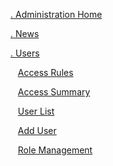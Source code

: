 [. Administration Home](~/admin/default.md)

[. News](~/admin/news/default.md)

[. Users](~/admin/access/users.md)

   [Access Rules](access_rules.md)

   [Access Summary](access_rule_summary.md)

   [User List](users.md)

   [Add User](add_user.md)

   [Role Management](roles.md)

